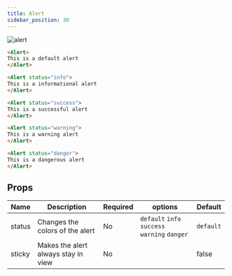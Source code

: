 ```yaml
---
title: Alert
sidebar_position: 30
---
```


![alert](/img/alerts.png)

```markdown
<Alert>
This is a default alert
</Alert>

<Alert status="info">
This is a informational alert
</Alert>

<Alert status="success">
This is a successful alert
</Alert>

<Alert status="warning">
This is a warning alert
</Alert>

<Alert status="danger">
This is a dangerous alert
</Alert>
```

## Props

| Name   | Description                         | Required | options                                       | Default   |
| ------ | ----------------------------------- | -------- | --------------------------------------------- | --------- |
| status | Changes the colors of the alert     | No       | `default` `info` `success` `warning` `danger` | `default` |
| sticky | Makes the alert always stay in view | No       |                                               | false     |